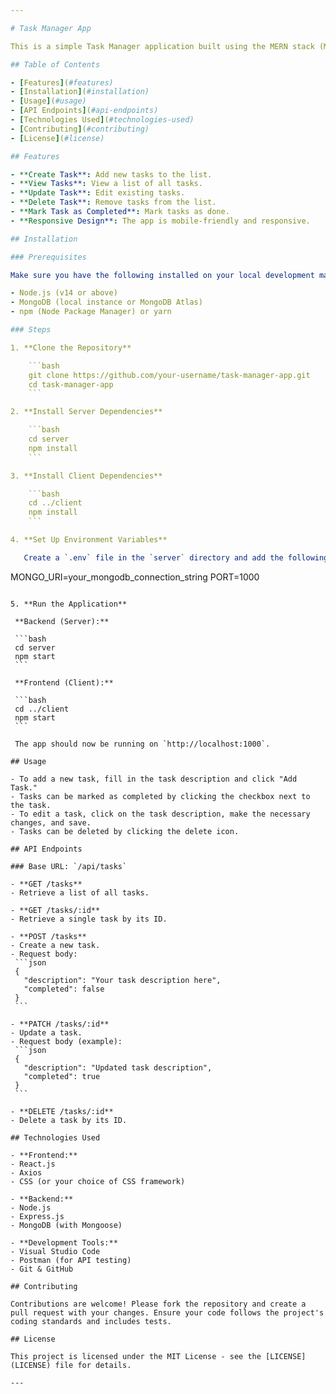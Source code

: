 ```yaml
---

# Task Manager App

This is a simple Task Manager application built using the MERN stack (MongoDB, Express.js, React.js, and Node.js). The app allows users to create, view, update, and delete tasks.

## Table of Contents

- [Features](#features)
- [Installation](#installation)
- [Usage](#usage)
- [API Endpoints](#api-endpoints)
- [Technologies Used](#technologies-used)
- [Contributing](#contributing)
- [License](#license)

## Features

- **Create Task**: Add new tasks to the list.
- **View Tasks**: View a list of all tasks.
- **Update Task**: Edit existing tasks.
- **Delete Task**: Remove tasks from the list.
- **Mark Task as Completed**: Mark tasks as done.
- **Responsive Design**: The app is mobile-friendly and responsive.

## Installation

### Prerequisites

Make sure you have the following installed on your local development machine:

- Node.js (v14 or above)
- MongoDB (local instance or MongoDB Atlas)
- npm (Node Package Manager) or yarn

### Steps

1. **Clone the Repository**

    ```bash
    git clone https://github.com/your-username/task-manager-app.git
    cd task-manager-app
    ```

2. **Install Server Dependencies**

    ```bash
    cd server
    npm install
    ```

3. **Install Client Dependencies**

    ```bash
    cd ../client
    npm install
    ```

4. **Set Up Environment Variables**

   Create a `.env` file in the `server` directory and add the following:

   ```
   MONGO_URI=your_mongodb_connection_string
   PORT=1000
   ```

5. **Run the Application**

    **Backend (Server):**

    ```bash
    cd server
    npm start
    ```

    **Frontend (Client):**

    ```bash
    cd ../client
    npm start
    ```

    The app should now be running on `http://localhost:1000`.

## Usage

- To add a new task, fill in the task description and click "Add Task."
- Tasks can be marked as completed by clicking the checkbox next to the task.
- To edit a task, click on the task description, make the necessary changes, and save.
- Tasks can be deleted by clicking the delete icon.

## API Endpoints

### Base URL: `/api/tasks`

- **GET /tasks**
  - Retrieve a list of all tasks.

- **GET /tasks/:id**
  - Retrieve a single task by its ID.

- **POST /tasks**
  - Create a new task.
  - Request body:
    ```json
    {
      "description": "Your task description here",
      "completed": false
    }
    ```

- **PATCH /tasks/:id**
  - Update a task.
  - Request body (example):
    ```json
    {
      "description": "Updated task description",
      "completed": true
    }
    ```

- **DELETE /tasks/:id**
  - Delete a task by its ID.

## Technologies Used

- **Frontend:**
  - React.js
  - Axios
  - CSS (or your choice of CSS framework)

- **Backend:**
  - Node.js
  - Express.js
  - MongoDB (with Mongoose)

- **Development Tools:**
  - Visual Studio Code
  - Postman (for API testing)
  - Git & GitHub

## Contributing

Contributions are welcome! Please fork the repository and create a pull request with your changes. Ensure your code follows the project's coding standards and includes tests.

## License

This project is licensed under the MIT License - see the [LICENSE](LICENSE) file for details.

---
```

